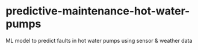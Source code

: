 # predictive-maintenance-hot-water-pumps
ML model to predict faults in hot water pumps using sensor &amp; weather data
